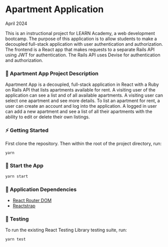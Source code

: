 # Apartment Application

April 2024

This is an instructional project for LEARN Academy, a web development bootcamp. The purpose of this application is to allow students to make a decoupled full-stack application with user authentication and authorization. The frontend is a React app that makes requests to a separate Rails API using JWT for authentication. The Rails API uses Devise for authentication and authorization.

### 🏡 Apartment App Project Description

Apartment App is a decoupled, full-stack application in React with a Ruby on Rails API that lists apartments available for rent. A visiting user of the application can see a list and of all available apartments. A visiting user can select one apartment and see more details. To list an apartment for rent, a user can create an account and log into the application. A logged in user can add a new apartment and see a list of all their apartments with the ability to edit or delete their own listings.

### ⚡️ Getting Started

First clone the repository. Then within the root of the project directory, run:

```bash
yarn
```

### 🏁 Start the App

```bash
yarn start
```

### 🤝 Application Dependencies

- [React Router DOM](https://reactrouter.com/en/main)
- [Reactstrap](https://deploy-preview-2356--reactstrap.netlify.app/)

### 🚗 Testing

To run the existing React Testing Library testing suite, run:

```bash
yarn test
```
